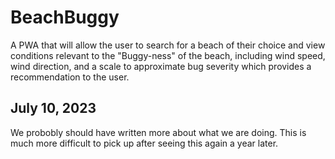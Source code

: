 # BeachBuggy
A PWA that will allow the user to search for a beach of their choice and view conditions relevant to the "Buggy-ness" of the beach, including wind speed, wind direction, and a scale to approximate bug severity which provides a recommendation to the user. 

## July 10, 2023
We probobly should have written more about what we are doing. This is much more difficult to pick up after seeing this again a year later.
